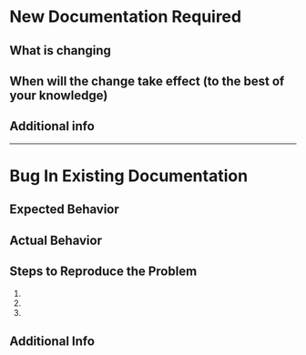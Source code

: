 # New Documentation Required
<!-- Fill out this section if you need documentation for a new feature or updated functionality that is upcoming. Delete the other section. -->
## What is changing

## When will the change take effect (to the best of your knowledge)

## Additional info

---

# Bug In Existing Documentation
<!-- Fill out this section to report a bug in existing documentation. Delete the other section.-->
## Expected Behavior

## Actual Behavior

## Steps to Reproduce the Problem

1.
1.
1.

## Additional Info

<!-- You may also assign an issue using /assign @user -->
